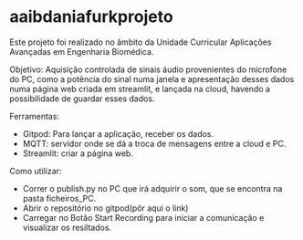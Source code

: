 # aaibdaniafurkprojeto
Este projeto foi realizado no âmbito da Unidade Curricular Aplicações Avançadas em Engenharia Biomédica.

Objetivo: Aquisição controlada de sinais áudio provenientes do microfone do PC, como a potência do sinal numa janela e apresentação desses dados numa página web criada
em streamlit, e lançada na cloud, havendo a possibilidade de guardar esses dados.

Ferramentas: 
- Gitpod: Para lançar a aplicação, receber os dados.
- MQTT: servidor onde se dá a troca de mensagens entre a cloud e PC.
- Streamlit: criar a página web.

Como utilizar:
- Correr o publish.py no PC que irá adquirir o som, que se encontra na pasta ficheiros_PC.
- Abrir o repositório no gitpod(pôr aqui o link)
- Carregar no Botão Start Recording para iniciar a comunicação e visualizar os resiltados.



          
